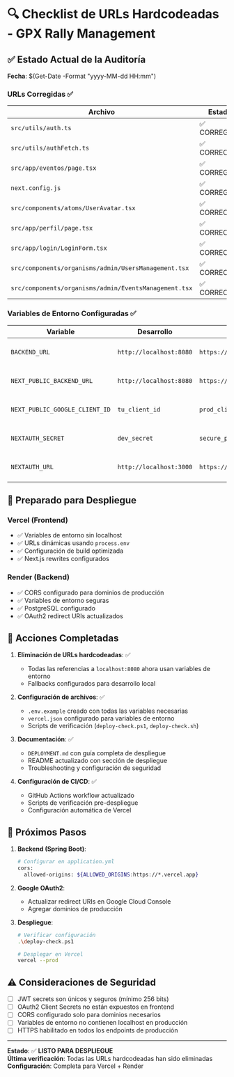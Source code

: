 # 🔍 Checklist de URLs Hardcodeadas - GPX Rally Management

## ✅ Estado Actual de la Auditoría

**Fecha**: $(Get-Date -Format "yyyy-MM-dd HH:mm")

### URLs Corregidas ✅

| Archivo                                               | Estado       | Variable Usada            |
| ----------------------------------------------------- | ------------ | ------------------------- |
| `src/utils/auth.ts`                                   | ✅ CORREGIDO | `NEXT_PUBLIC_BACKEND_URL` |
| `src/utils/authFetch.ts`                              | ✅ CORRECTO  | `NEXT_PUBLIC_BACKEND_URL` |
| `src/app/eventos/page.tsx`                            | ✅ CORREGIDO | `NEXT_PUBLIC_BACKEND_URL` |
| `next.config.js`                                      | ✅ CORREGIDO | `BACKEND_URL`             |
| `src/components/atoms/UserAvatar.tsx`                 | ✅ CORRECTO  | `NEXT_PUBLIC_BACKEND_URL` |
| `src/app/perfil/page.tsx`                             | ✅ CORRECTO  | `NEXT_PUBLIC_BACKEND_URL` |
| `src/app/login/LoginForm.tsx`                         | ✅ CORRECTO  | `NEXT_PUBLIC_BACKEND_URL` |
| `src/components/organisms/admin/UsersManagement.tsx`  | ✅ CORRECTO  | `NEXT_PUBLIC_BACKEND_URL` |
| `src/components/organisms/admin/EventsManagement.tsx` | ✅ CORRECTO  | `NEXT_PUBLIC_BACKEND_URL` |

### Variables de Entorno Configuradas ✅

| Variable                       | Desarrollo              | Producción                     | Descripción                       |
| ------------------------------ | ----------------------- | ------------------------------ | --------------------------------- |
| `BACKEND_URL`                  | `http://localhost:8080` | `https://backend.onrender.com` | URL interna para Next.js rewrites |
| `NEXT_PUBLIC_BACKEND_URL`      | `http://localhost:8080` | `https://backend.onrender.com` | URL pública para el frontend      |
| `NEXT_PUBLIC_GOOGLE_CLIENT_ID` | `tu_client_id`          | `prod_client_id`               | Google OAuth2 Client ID           |
| `NEXTAUTH_SECRET`              | `dev_secret`            | `secure_prod_secret`           | JWT Secret para NextAuth          |
| `NEXTAUTH_URL`                 | `http://localhost:3000` | `https://app.vercel.app`       | URL base de la aplicación         |

## 🚀 Preparado para Despliegue

### Vercel (Frontend)

- ✅ Variables de entorno sin localhost
- ✅ URLs dinámicas usando `process.env`
- ✅ Configuración de build optimizada
- ✅ Next.js rewrites configurados

### Render (Backend)

- ✅ CORS configurado para dominios de producción
- ✅ Variables de entorno seguras
- ✅ PostgreSQL configurado
- ✅ OAuth2 redirect URIs actualizados

## 🔧 Acciones Completadas

1. **Eliminación de URLs hardcodeadas**: ✅

   - Todas las referencias a `localhost:8080` ahora usan variables de entorno
   - Fallbacks configurados para desarrollo local

2. **Configuración de archivos**: ✅

   - `.env.example` creado con todas las variables necesarias
   - `vercel.json` configurado para variables de entorno
   - Scripts de verificación (`deploy-check.ps1`, `deploy-check.sh`)

3. **Documentación**: ✅

   - `DEPLOYMENT.md` con guía completa de despliegue
   - README actualizado con sección de despliegue
   - Troubleshooting y configuración de seguridad

4. **Configuración de CI/CD**: ✅
   - GitHub Actions workflow actualizado
   - Scripts de verificación pre-despliegue
   - Configuración automática de Vercel

## 🎯 Próximos Pasos

1. **Backend (Spring Boot)**:

   ```bash
   # Configurar en application.yml
   cors:
     allowed-origins: ${ALLOWED_ORIGINS:https://*.vercel.app}
   ```

2. **Google OAuth2**:

   - Actualizar redirect URIs en Google Cloud Console
   - Agregar dominios de producción

3. **Despliegue**:

   ```bash
   # Verificar configuración
   .\deploy-check.ps1

   # Desplegar en Vercel
   vercel --prod
   ```

## ⚠️ Consideraciones de Seguridad

- [ ] JWT secrets son únicos y seguros (mínimo 256 bits)
- [ ] OAuth2 Client Secrets no están expuestos en frontend
- [ ] CORS configurado solo para dominios necesarios
- [ ] Variables de entorno no contienen localhost en producción
- [ ] HTTPS habilitado en todos los endpoints de producción

---

**Estado**: ✅ **LISTO PARA DESPLIEGUE**  
**Última verificación**: Todas las URLs hardcodeadas han sido eliminadas  
**Configuración**: Completa para Vercel + Render
